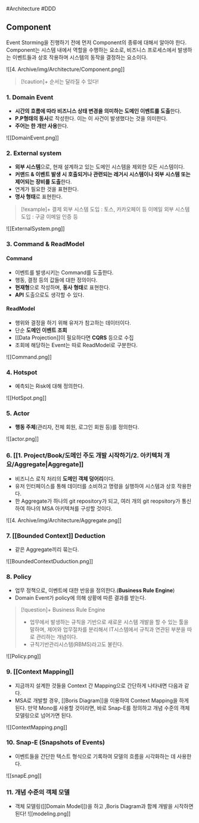 #Architecture #DDD


## Component
Event Storming을 진행하기 전에 먼저 Component의 종류에 대해서 알아야 한다. Component는 시스템 내에서 역할을 수행하는 요소로, 비즈니스 프로세스에서 발생하는 이벤트들과 상호 작용하며 시스템의 동작을 결정하는 요소이다.

![[4. Archive/img/Architecture/Component.png]]

> [!caution]+ 
> 순서는 달라질 수 있다!
### 1. Domain Event
+ **시간의 흐름에 따라 비즈니스 상태 변경을 의미하는 도메인 이벤트를 도출**한다.
+ **P.P형태의 동사**로 작성한다. 이는 이 사건이 발생했다는 것을 의미한다.
+ **주어는 한 개만 사용**한다.

![[DomainEvent.png]]

### 2. External system
+ **외부 시스템**으로, 현재 설계하고 있는 도메인 시스템을 제외한 모든 시스템이다.
+ **커맨드 & 이벤트 발생 시 호출되거나 관련되는 레거시 시스템이나 외부 시스템 또는 제어되는 장비를 도출**한다. 
+ 연계가 필요한 것을 표현한다.
+ **명사 형태**로 표현한다.

> [!example]+ 
> 결제 외부 시스템 도입 : 토스, 카카오페이 등
> 이메일 외부 시스템 도입 : 구글 이메일 인증 등

![[ExternalSystem.png]]
### 3. Command & ReadModel
#### Command
+ 이벤트를 발생시키는 Command를 도출한다.
+ 행동, 결정 등의 값들에 대한 정의이다.
+ **현재형**으로 작성하며, **동사 형태**로 표현한다.
+ **API** 도출으로도 생각할 수 있다.

#### ReadModel
+ 행위와 결정을 하기 위해 유저가 참고하는 데이터이다.
+ 단순 **도메인 이벤트 조회**
+ [[Data Projection]]이 필요하다면 **CQRS** 등으로 수집
+ 조회에 해당하는 Event는 따로 ReadModel로 구분한다.

![[Command.png]]

### 4. Hotspot
+ 예측되는 Risk에 대해 정의한다.

![[HotSpot.png]]

### 5. Actor
+ **행동 주체**(관리자, 전체 회원, 로그인 회원 등)를 정의한다.

![[actor.png]]

### 6. [[1. Project/Book/도메인 주도 개발 시작하기/2. 아키텍처 개요/Aggregate|Aggregate]]
 + 비즈니스 로직 처리의 **도메인 객체 덩어리**이다.
 + 유저 인터페이스를 통해 데이터를 소비하고 명령을 실행하여 시스템과 상호 작용한다.
 + 한 Aggregate가 하나의 git repository가 되고, 여러 개의 git reopsitory가 통신하여 하나의 MSA 아키텍쳐를 구성할 것이다.

![[4. Archive/img/Architecture/Aggregate.png]]

### 7. [[Bounded Context]] Deduction
+ 같은 Aggregate끼리 묶는다.

![[BoundedContextDuduction.png]]
### 8. Policy
+ 업무 정책으로, 이벤트에 대한 반응을 정의한다.(**Business Rule Engine**)
+ Domain Event가 policy에 의해 상황에 따른 결과를 받는다.

> [!question]+ Business Rule Engine
> + 업무에서 발생하는 규칙을 기반으로 새로운 시스템 개발을 할 수 있는 툴을 말하며, 제어와 업무절차를 분리해서 IT시스템에서 규칙과 연관된 부분을 따로 관리하는 개념이다.
> + 규칙기반관리시스템(RBMS)라고도 불린다.

![[Policy.png]]

### 9. [[Context Mapping]]
+ 지금까지 설계한 것들을 Context 간 Mapping으로 간단하게 나타내면 다음과 같다.
+ MSA로 개발할 경우, [[Boris Diagram]]을 이용하여 Context Mapping을 하게 된다. 만약 Mono를 사용할 것이라면, 바로 Snap-E를 정의하고 개념 수준의 객체 모델링으로 넘어가면 된다.

![[ContextMapping.png]]

### 10. Snap-E (Snapshots of Events)
+ 이벤트들을 간단한 텍스트 형식으로 기록하여 모델의 흐름을 시각화하는 데 사용한다.

![[snapE.png]]

### 11. 개념 수준의 객체 모델
+ 객체 모델링([[Domain Model]])을 하고 ,Boris Diagram과 함께 개발을 시작하면 된다!
![[modeling.png]]